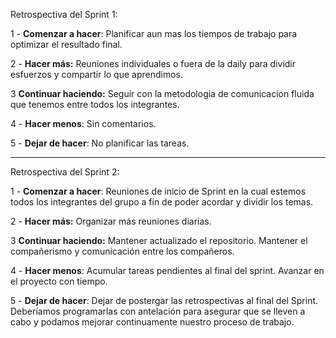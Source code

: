 Retrospectiva del Sprint 1:

1 - **Comenzar a hacer**: Planificar aun mas los tiempos de trabajo para optimizar el resultado final.

2 - **Hacer más:** Reuniones individuales o fuera de la daily para dividir esfuerzos y compartir lo que aprendimos.

3  **Continuar haciendo:** Seguir con la metodologia de comunicacion fluida que tenemos entre todos los integrantes.

4 - **Hacer menos**: Sin comentarios.

5 - **Dejar de hacer**: No planificar las tareas. 

________________________________________________________________________________________________________________________________________________

Retrospectiva del Sprint 2:

1 - **Comenzar a hacer**: Reuniones de inicio de Sprint en la cual estemos todos los integrantes del grupo a fin de poder acordar y dividir los temas. 

2 - **Hacer más:** Organizar más reuniones diarias.

3  **Continuar haciendo:** Mantener actualizado el repositorio. Mantener el compañerismo y comunicación entre los compañeros. 

4 - **Hacer menos**: Acumular tareas pendientes al final del sprint. Avanzar en el proyecto con tiempo. 

5 - **Dejar de hacer**: Dejar de postergar las retrospectivas al final del Sprint. Deberíamos programarlas con antelación para asegurar que se lleven a cabo y podamos mejorar continuamente nuestro proceso de trabajo.
